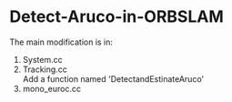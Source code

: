 # Detect-Aruco-in-ORBSLAM

The main modification is in:
1. System.cc
2. Tracking.cc  
Add a function named 'DetectandEstinateAruco'
3. mono_euroc.cc
